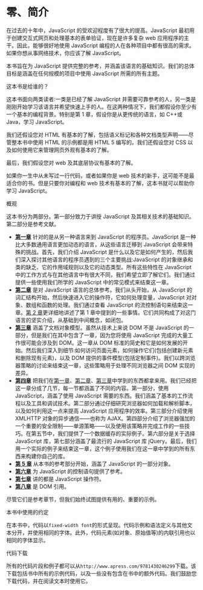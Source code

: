 # 零、简介

在过去的十年中，JavaScript 的受欢迎程度有了很大的提高。JavaScript 最初用于创建交互式网页和处理基本的表单验证，现在是许多复杂 web 应用程序的主干。因此，能够很好地使用 JavaScript 编程的人在各种项目中都有很高的需求。如果你想从事网络技术，你应该了解 JavaScript。

本书旨在为 JavaScript 提供完整的参考，并涵盖该语言的基础知识。我们的总体目标是涵盖在任何规模的项目中使用 JavaScript 所需的所有主题。

这本书是给谁的？

这本书面向两类读者:一类是已经了解 JavaScript 并需要可靠参考的人，另一类是刚刚开始学习该语言并希望快速上手的人。在这两种情况下，我们都假设你至少有一个基本的编程背景。特别是第 1 章，假设你是从更传统的语言，如 C++或 Java，学习 JavaScript。

我们还假设您对 HTML 有基本的了解，包括语义标记和各种文档类型声明——尽管整本书中使用 HTML 的示例都是用 HTML 5 编写的。我们还假设您对 CSS 以及如何使用它来管理网页外观有基本的了解。

最后，我们假设您对 web 及其底层协议有基本的了解。

如果你一生中从未写过一行代码，或者如果你是 web 技术的新手，这可能不是最适合你的书。但是只要你对编程和 web 技术有基本的了解，这本书就可以帮助你学习 JavaScript。

概观

这本书分为两部分。第一部分致力于讲授 JavaScript 及其相关技术的基础知识。第二部分是参考文献。

*   **[第一章](1.html)** 针对的是从另一种语言来到 JavaScript 的程序员。JavaScript 是一种比大多数通用语言更加动态的语言，从这些语言迁移到 JavaScript 会带来特殊的挑战。首先，我们介绍 JavaScript 是什么以及它是如何产生的，然后我们深入探讨其他语言的程序员遇到的三个主要挑战:JavaScript 的对象继承和类的缺乏、它的作用域规则以及它的动态类型。所有这些特性在 JavaScript 中的工作方式与在其他语言中有很大不同，我们希望立即了解它们。我们通过提供一些使用我们所学的 JavaScript 中的常见模式来结束这一章。
*   **[第二章](2.html)** 是对 JavaScript 语言的总体参考。我们从头开始，从 JavaScript 的词汇结构开始，然后快速进入它的操作符，它如何处理变量，JavaScript 对对象、数组和函数的处理。我们通过查看 JavaScript 的流控制语句来结束这一章。[第 2 章](2.html)更详细地讲述了第 1 章中提到的一些事情。它们共同构成了对这门语言的坚实介绍，从基础到中间概念，如闭包。
*   **[第三章](3.html)** 涵盖了文档对象模型。虽然从技术上来说 DOM 不是 JavaScript 的一部分，但是我们在其中包含了一章，因为您将使用 JavaScript 完成的大量工作很可能会涉及到 DOM。这一章从 DOM 标准的简史和它是如何发展的开始。然后我们深入到细节:如何访问页面元素，如何操作它们(包括创建新元素和删除现有元素)，以及 DOM 提供的事件模型(包括定制事件)。我们以跨浏览器策略的讨论来结束这一章，这些策略用于处理不同浏览器之间 DOM 实现的差异。
*   **[第四章](4.html)** 把我们在[第一章](1.html)、[第二章](2.html)、[第三章](3.html)中学到的东西都拿来用。我们已经把这一章分成了几节，每一节都涵盖了不同的内容。第一部分，使用 JavaScript，涵盖了使用 JavaScript 需要的东西。我们涵盖了基本的工作流程以及工具和调试技术。第二部分通过仔细研究浏览器如何加载和解析脚本，以及如何利用这一点来提高 JavaScript 应用程序的效率。第三部分介绍使用 XMLHTTP 对象的异步通信——也称为 AJAX。第四部分介绍了浏览器强加的一个重要的安全限制——单源策略——以及使用该策略并完成工作的一些技巧。在第五节中，我们提供了一个数据缓存的实际例子。第六部分是关于选择 JavaScript 库，第七部分涵盖了最流行的 JavaScript 库 jQuery。最后，我们用一个实际的例子来结束这一章，这个例子使用我们在这一章中学到的所有东西来构建你自己的库。
*   **[第 5 章](5.html)** 从本书的参考部分开始，涵盖了 JavaScript 的一部分对象。
*   **[第六章](6.html)** 为 JavaScript 的控制语句提供了参考。
*   **[第七章](7.html)** 讲的都是 JavaScript 操作符。
*   **[第八章](8.html)** 是 DOM 引用。

尽管它们是参考章节，但我们始终试图提供有用的、重要的示例。

本书中使用的约定

在本书中，代码以`fixed-width font`的形式呈现。代码示例和语法定义与其他文本分开，并使用相同的字体。此外，代码元素(如对象、原始值等)的内联引用也以相同的字体显示。

代码下载

所有的代码片段和例子都可以从`http://www.apress.com/9781430246299`下载。该下载包括书中所有的示例代码，以及一些没有包含在书中的额外代码。我们鼓励您下载代码，并在阅读文本时使用它。